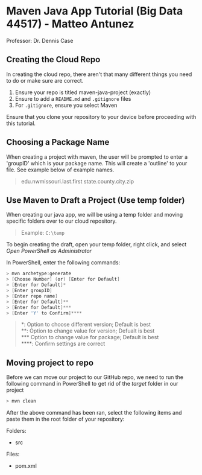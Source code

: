 # Maven Java App Tutorial (Big Data 44517) - Matteo Antunez
Professor: Dr. Dennis Case
## Creating the Cloud Repo
In creating the cloud repo, there aren't that many different things you need to do or make sure are correct.

1. Ensure your repo is titled maven-java-project (exactly)
2. Ensure to add a ``` README.md ``` and ``` .gitignore ``` files
3. For ``` .gitignore ```, ensure you select Maven

Ensure that you clone your repository to your device before proceeding with this tutorial.

## Choosing a Package Name
When creating a project with maven, the user will be prompted to enter a 'groupID' which is your package name. This will create a 'outline' to your file. See example below of example names.

> edu.nwmissouri.last.first
> state.county.city.zip

## Use Maven to Draft a Project (Use temp folder)
When creating our java app, we will be using a temp folder and moving specific folders over to our cloud repository.

> Example: ``` C:\temp ```

To begin creating the draft, open your temp folder, right click, and select *Open PowerShell as Administrator*

In PowerShell, enter the following commands:

```PowerShell
> mvn archetype:generate
> [Choose Number] (or) [Enter for Default]
> [Enter for Default]*
> [Enter groupID]
> [Enter repo name]
> [Enter for Default]**
> [Enter for Default]***
> [Enter 'Y' to Confirm]****
```
>*: Option to choose different version; Default is best\
>**: Option to change value for version; Defualt is best\
>*** Option to change value for package; Default is best\
>****: Confirm settings are correct

## Moving project to repo
Before we can move our project to our GitHub repo, we need to run the following command in PowerShell to get rid of the *target* folder in our project

```PowerShell
> mvn clean
```
After the above command has been ran, select the following items and paste them in the root folder of your repository:

Folders:
* src

Files:
* pom.xml